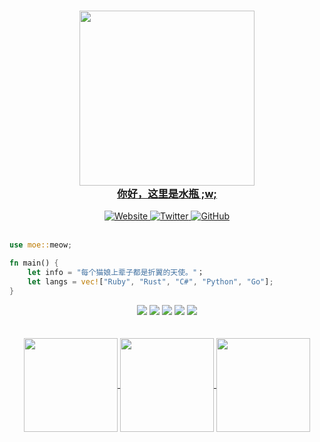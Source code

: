 <a href="https://github.com/fantasyzhjk/">
    <h3 align="center">
        <img src="https://images.weserv.nl/?url=a.ppy.sh/9037287&h=300&w=280&fit=cover&mask=circle&maxage=7d" width="280"><br>
        你好，这里是水瓶 ;w;
    </h3>
</a>

<div align="center">
    <a href="https://github.com/fantasyzhjk/">
        <img alt="Website" 
             src="https://img.shields.io/badge/website-c9cbff?style=for-the-badge&logo=About.me&logoColor=1e1e28">
    </a>
    <a href="https://twitter.com/fantasyzhjk">
        <img alt="Twitter" 
             src="https://img.shields.io/badge/Twitter-c6aae8?style=for-the-badge&logo=X&logoColor=1e1e28">
    </a>
    <a href="https://github.com/fantasyzhjk?tab=followers">
        <img alt="GitHub" 
             src="https://img.shields.io/badge/GitHub-c9cbff?style=for-the-badge&logo=github&logoColor=1e1e28" />
    </a>
</div>

<br>

```rust
use moe::meow;

fn main() {
    let info = "每个猫娘上辈子都是折翼的天使。"；
    let langs = vec!["Ruby", "Rust", "C#", "Python", "Go"];
}
``` 

<div align="center">
<img src="https://img.shields.io/badge/Ruby-CC342D?style=for-the-badge&logo=ruby&logoColor=white">
<img src="https://img.shields.io/badge/-Rust-88471d?logo=Rust&labelColor=88471d&logoColor=fff&style=for-the-badge">
<img src="https://custom-icon-badges.demolab.com/badge/CSHARP-%23239120.svg?logo=cshrp&logoColor=white&style=for-the-badge">
<img src="https://img.shields.io/badge/-Python-blue?logo=Python&labelColor=blue&logoColor=fff&style=for-the-badge">
<img src="https://img.shields.io/badge/-Go-00ADD8?logo=Go&labelColor=00ADD8&logoColor=fff&style=for-the-badge">
</div>
<br><br>
<div align="center">
  <a href="https://github.com/fantasyzhjk">
    <img align="center"
         height="150em"
         src="https://github-readme-stats.vercel.app/api?username=fantasyzhjk&show_icons=true&include_all_commits=true&count_private=true&theme=apprentice&hide_border=true&bg_color=0D1117" />
  </a>
  <a href="https://github.com/fantasyzhjk">
    <img align="center"
         height="150em"
         src="https://github-readme-stats.vercel.app/api/top-langs?username=fantasyzhjk&show_icons=true&include_all_commits=true&count_private=false&theme=apprentice&hide_border=true&bg_color=0D1117&layout=compact&hide=html,scss,php"
    />
  </a>
  <a href="https://github.com/fantasyzhjk">
    <img align="center"
         height="150em"
         src="https://streak-stats.demolab.com/?user=fantasyzhjk&theme=black-ice&hide_border=true&stroke=0000&background=0D1117&ring=e05397&fire=e05397&currStreakLabel=e05397" />
  </a>

</div>
